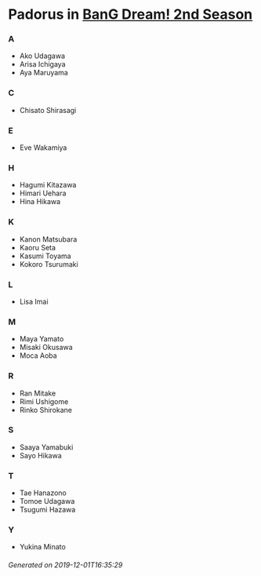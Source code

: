 # Padorus in [BanG Dream! 2nd Season](https://myanimelist.net/anime/37869/BanG_Dream_2nd_Season)

### A
* Ako Udagawa
* Arisa Ichigaya
* Aya Maruyama

### C
* Chisato Shirasagi

### E
* Eve Wakamiya

### H
* Hagumi Kitazawa
* Himari Uehara
* Hina Hikawa

### K
* Kanon Matsubara
* Kaoru Seta
* Kasumi Toyama
* Kokoro Tsurumaki

### L
* Lisa Imai

### M
* Maya Yamato
* Misaki Okusawa
* Moca Aoba

### R
* Ran Mitake
* Rimi Ushigome
* Rinko Shirokane

### S
* Saaya Yamabuki
* Sayo Hikawa

### T
* Tae Hanazono
* Tomoe Udagawa
* Tsugumi Hazawa

### Y
* Yukina Minato

###### Generated on 2019-12-01T16:35:29
